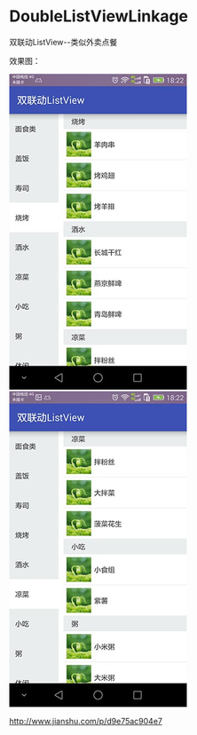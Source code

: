 # DoubleListViewLinkage
双联动ListView--类似外卖点餐

效果图：

![Alt text](/pic1.jpeg)
![Alt text](/pic2.jpeg)

http://www.jianshu.com/p/d9e75ac904e7